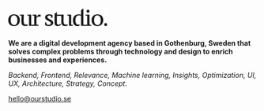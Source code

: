 <h1>
  <picture>
    <source media="(prefers-color-scheme: dark)" srcset="https://github.com/ourstudio-se/.github/blob/main/profile/our-studio-logo-light.svg">
    <img src="https://github.com/ourstudio-se/.github/blob/main/profile/our-studio-logo-dark.svg" alt="Our Studio" width="200">
  </picture>
</h1>

<p>
  <strong>
    We are a digital development agency based in Gothenburg, Sweden that solves complex problems through technology and design to enrich businesses and experiences.
  </strong>
</p>

<p>
  <em>
    Backend, Frontend, Relevance, Machine learning, Insights, Optimization, UI, UX, Architecture, Strategy, Concept.
  </em>
</p>

<p>
  <a href="mailto:hello@ourstudio.se" title="Send an e-mail to hello@ourstudio.se">hello@ourstudio.se</a>
</p>
